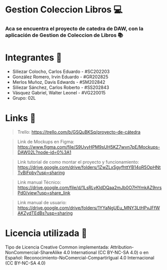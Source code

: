 
# Gestion Coleccion Libros 💻

### Aca se encuentra el proyecto de catedra de DAW, con la aplicación de Gestion de Coleccion de Libros 📚



# Integrantes 👤

- Siliezar Colocho, Carlos Eduardo - #SC202203
- González Romero, Irvin Eduardo - #GR202825
- Merlos Muñoz, Davis Edwards - #SM202842
- Siliezar Sánchez, Carlos Roberto - #SS202843
- Vásquez Gabriel, Walter Leonel - #VG220015
- Grupo: 02L



# Links 🔗

> Trello: https://trello.com/b/GSQuBKSq/proyecto-de-cátedra

> Link de Mockups en Figma: https://www.figma.com/file/S9UvyHPM9sUH5KZ7wvn7pE/Mockups-DAW02L?node-id=0%3A1

> Link tutorial de como montar el proyecto y funcionamiento: https://drive.google.com/drive/folders/1ZwZLxSgyfhttYB14oR5OpHNtTvBiFpby?usp=sharing

> Link manual Técnico: https://drive.google.com/file/d/1LsRLyKIdDQaa2mJb0O7HYmkAZ9nrsPd0/view?usp=share_link

> Link manual de usuario: https://drive.google.com/drive/folders/1YYaNgUEu_MNY3LtHPvJFfWAKZydTEdBs?usp=sharing


# Licencia utilizada 📓

Tipo de Licencia Creative Common implementada: Attribution-NonCommercial-ShareAlike 4.0 International (CC BY-NC-SA 4.0) o en Español:  Reconocimiento-NoComercial-CompartirIgual 4.0 Internacional (CC BY-NC-SA 4.0)



